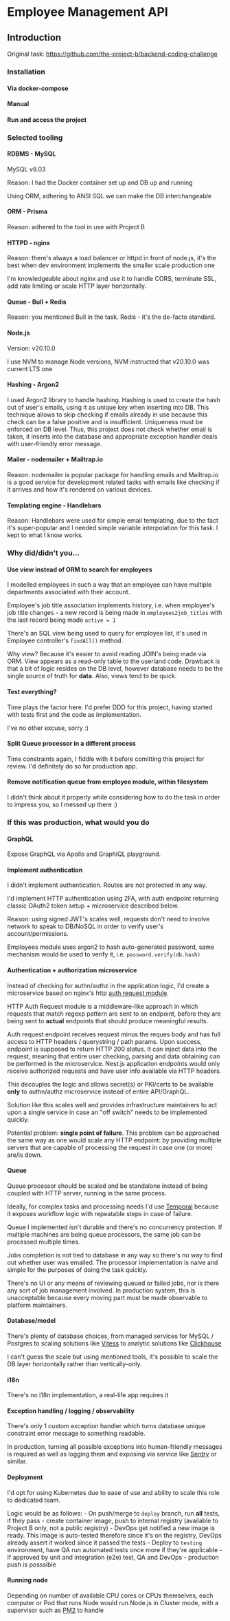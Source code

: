 # Employee Management API

## Introduction

Original task: https://github.com/the-project-b/backend-coding-challenge

### Installation

#### Via docker-compose

#### Manual

#### Run and access the project



### Selected tooling

#### RDBMS - MySQL

MySQL v8.03

Reason: I had the Docker container set up and DB up and running

Using ORM, adhering to ANSI SQL we can make the DB interchangeable

#### ORM - Prisma 

Reason: adhered to the tool in use with Project B

#### HTTPD - nginx

Reason: there's always a load balancer or httpd in front of node.js, it's the best when dev environment implements the smaller scale production one

I'm knowledgeable about nginx and use it to handle CORS, terminate SSL, add rate limiting or scale HTTP layer horizontally.

#### Queue - Bull + Redis

Reason: you mentioned Bull in the task. Redis - it's the de-facto standard.

#### Node.js

Version: v20.10.0

I use NVM to manage Node versions, NVM instructed that v20.10.0 was current LTS one

#### Hashing - Argon2

I used Argon2 library to handle hashing. Hashing is used to create the hash out of user's emails, using it as unique key when inserting into DB.
This technique allows to skip checking if emails already in use because this check can be a false positive and is insufficient. Uniqueness must be enforced on DB level.
Thus, this project does not check whether email is taken, it inserts into the database and appropriate exception handler deals with user-friendly error message.

#### Mailer - nodemailer + Mailtrap.io

Reason: nodemailer is popular package for handling emails and Mailtrap.io is a good service for development related tasks with emails like checking if it arrives and how it's rendered on various devices.

#### Templating engine - Handlebars

Reason: Handlebars were used for simple email templating, due to the fact it's super-popular and I needed simple variable interpolation for this task.
I kept to what I know works.

### Why did/didn't you...

#### Use view instead of ORM to search for employees

I modelled employees in such a way that an employee can have multiple departments associated with their account.

Employee's job title association implements history, i.e. when employee's job title changes - a new record is being made in `employees2job_titles` with the last record being made `active = 1`

There's an SQL view being used to query for employee list, it's used in Employee controller's `findAll()` method. 

Why view? Because it's easier to avoid reading JOIN's being made via ORM. View appears as a read-only table to the userland code.
Drawback is that a bit of logic resides on the DB level, however database needs to be the single source of truth for **data**. Also, views tend to be quick.

#### Test everything?

Time plays the factor here. I'd prefer DDD for this project, having started with tests first and the code as implementation.

I've no other excuse, sorry :)

#### Split Queue processor in a different process

Time constraints again, I fiddle with it before comitting this project for review. I'd definitely do so for production app.

#### Remove notification queue from employee module, within filesystem

I didn't think about it properly while considering how to do the task in order to impress you, so I messed up there :)

### If this was production, what would you do

#### GraphQL

Expose GraphQL via Apollo and GraphiQL playground.

#### Implement authentication

I didn't implement authentication. Routes are not protected in any way. 

I'd implement HTTP authentication using 2FA, with auth endpoint returning classic OAuth2 token setup + microservice described below.

Reason: using signed JWT's scales well, requests don't need to involve network to speak to DB/NoSQL in order to verify user's account/permissions.

Employees module uses argon2 to hash auto-generated password, same mechanism would be used to verify it, i.e. `password.verify(db.hash)`

#### Authentication + authorization microservice

Instead of checking for authn/authz in the application logic, I'd create a microservice based on nginx's http [auth request module](https://nginx.org/en/docs/http/ngx_http_auth_request_module.html).

HTTP Auth Request module is a middleware-like approach in which requests that match regexp pattern are sent to an endpoint, before they are being sent to **actual** endpoints that should produce meaningful results.

Auth request endpoint receives request minus the reques body and has full access to HTTP headers / querystring / path params. 
Upon success, endpoint is supposed to return HTTP 200 status. It can inject data into the request, meaning that entire user checking, parsing and data obtaining
can be performed in the microservice. Nest.js application endpoints would only receive authorized requests and have user info available via HTTP headers.

This decouples the logic and allows secret(s) or PKI/certs to be available **only** to authn/authz microservice instead of entire API/GraphQL.

Solution like this scales well and provides infrastructure maintainers to act upon a single service in case an "off switch" needs to be implemented quickly.

Potential problem: **single point of failure**. This problem can be approached the same way as one would scale any HTTP endpoint: by providing multiple servers that are capable of processing the request in case one (or more) are/is down.

#### Queue

Queue processor should be scaled and be standalone instead of being coupled with HTTP server, running in the same process.

Ideally, for complex tasks and processing needs I'd use [Temporal](https://temporal.io/) because it exposes workflow logic with repeatable steps in case of failure.

Queue I implemented isn't durable and there's no concurrency protection. If multiple machines are being queue processors, the same job can be processed multiple times.

Jobs completion is not tied to database in any way so there's no way to find out whether user was emailed. The processor implementation is naive and simple for the purposes of doing the task quickly.

There's no UI or any means of reviewing queued or failed jobs, nor is there any sort of job management involved. In production system, this is unacceptable because every moving part must be made observable to platform maintainers.

#### Database/model

There's plenty of database choices, from managed services for MySQL / Postgres to scaling solutions like [Vitess](https://vitess.io/) to analytic solutions like [Clickhouse](https://clickhouse.com/)

I can't guess the scale but using mentioned tools, it's possible to scale the DB layer horizontally rather than vertically-only.

#### i18n

There's no i18n implementation, a real-life app requires it

#### Exception handling / logging / observability

There's only 1 custom exception handler which turns database unique constraint error message to something readable.

In production, turning all possible exceptions into human-friendly messages is required as well as logging them and exposing via service like [Sentry](https://sentry.io/welcome/) or similar.

#### Deployment

I'd opt for using Kubernetes due to ease of use and ability to scale this role to dedicated team. 

Logic would be as follows:
    - On push/merge to `deploy` branch, run **all** tests, if they pass - create container image, push to internal registry (available to Project B only, not a public registry)
    - DevOps get notified a new image is ready. This image is auto-tested therefore since it's on the registry, DevOps already assert it worked since it passed the tests
    - Deploy to `testing` environment, have QA run automated tests once more if they're applicable
    - If approved by unit and integration (e2e) test, QA and DevOps - production push is posssible

#### Running node

Depending on number of available CPU cores or CPUs themselves, each computer or Pod that runs Node would run Node.js in Cluster mode, with a supervisor such as [PM2](https://pm2.keymetrics.io/) to handle 